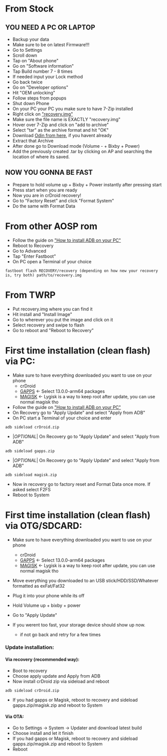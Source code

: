 # From Stock

## YOU NEED A PC OR LAPTOP
* Backup your data
* Make sure to be on latest Firmware!!!
* Go to Settings
* Scroll down
* Tap on "About phone"
* Go on "Software information"
* Tap Build number 7 - 8 times
* If needed input your Lock method
* Go back twice
* Go on "Developer options"
* Hit "OEM unlocking"
* Follow steps from popups
* Shut down Phone 
* On your PC your PC you make sure to have 7-Zip installed
* Right click on ["recovery.img"](https://sourceforge.net/projects/crdroid/files/starlte/9.x/recovery.img/download)
* Make sure the file name is EXACTLY "recovery.img"
* Hover over 7-Zip and click on "add to archive"
* Select "tar" as the archive format and hit "OK"
* Download [Odin from here](https://odindownload.com/download/Odin3_v3.14.4.zip), if you havent already
* Extract that Archive
* After done go to Download mode (Volume - + Bixby + Power)
* Add the previously created .tar by clicking on AP and searching the location of where its saved.

## NOW YOU GONNA BE FAST
* Prepare to hold volume up + Bixby + Power instantly after pressing start
* Press start when you are ready
* Now you are in crDroid recovery!
* Go to "Factory Reset" and click "Format System"
* Do the same with Format Data

# From other AOSP rom
* Follow the guide on ["How to install ADB on your PC"](https://telegra.ph/HOW-TO-3-04-18) 
* Reboot to Recovery
* Go to Advanced
* Tap "Enter Fastboot"
* On PC open a Terminal of your choice
```
fastboot flash RECOVERY/recovery (depending on how new your recovery is, try both) path/to/recovery.img
```

# From TWRP
* Put recovery.img where you can find it
* Hit install and "Install Image"
* Go to wherever you put the image and click on it
* Select recovery and swipe to flash
* Go to reboot and "Reboot to Recovery"

# First time installation (clean flash) via PC:

* Make sure to have everything downloaded you want to use on your phone
  - crDroid
  - [GAPPS](http://downloads.codefi.re/jdcteam/javelinanddart/gapps) <- Select 13.0.0-arm64 packages
  - [MAGISK](https://github.com/programminghoch10/Lygisk#downloads) <- Lygisk is a way to keep root after update, you can use normal magisk tho
* Follow the guide on ["How to install ADB on your PC"](https://telegra.ph/HOW-TO-3-04-18) 
* On Recovery go to "Apply Update" and select "Apply from ADB"
* On PC start a Terminal of your choice and enter
```
adb sideload crDroid.zip
```
* |*OPTIONAL*| On Recovery go to "Apply Update" and select "Apply from ADB"
```
adb sideload gapps.zip
```
* |*OPTIONAL*| On Recovery go to "Apply Update" and select "Apply from ADB"
```
adb sideload magisk.zip
```
* Now in recovery go to factory reset and Format Data once more. If asked select F2FS
* Reboot to System

# First time installation (clean flash) via OTG/SDCARD:

* Make sure to have everything downloaded you want to use on your phone
  - crDroid
  - [GAPPS](http://downloads.codefi.re/jdcteam/javelinanddart/gapps) <- Select 13.0.0-arm64 packages
  - [MAGISK](https://github.com/programminghoch10/Lygisk#downloads) <- Lygisk is a way to keep root after update, you can use normal magisk tho

* Move everything you downloaded to an USB stick/HDD/SSD/Whatever formatted as exFat/Fat32
* Plug it into your phone while its off
* Hold Volume up + bixby + power
* Go to "Apply Update"
* If you werent too fast, your storage device should show up now.
  - if not go back and retry for a few times

### Update installation:
#### Via recovery (recommended way):
* Boot to recovery
* Choose apply update and Apply from ADB
* Now install crDroid zip via sideload and reboot

```
adb sideload crDroid.zip
```
* If you had gapps or Magisk, reboot to recovery and sideload gapps.zip/magisk.zip and reboot to System

#### Via OTA:
* Go to Settings -> System -> Updater and download latest build
* Choose install and let it finish
* If you had gapps or Magisk, reboot to recovery and sideload gapps.zip/magisk.zip and reboot to System
* Reboot